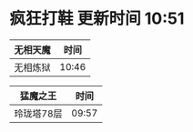 # 疯狂打鞋 更新时间 10:51

| 无相天魔   | 时间    |
|--------|-------|
| 无相炼狱 | 10:46 |

| 猛魔之王   | 时间    |
|--------|-------|
| 玲珑塔78层 | 09:57 |